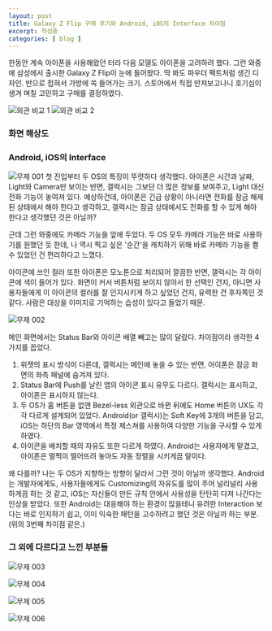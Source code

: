 ```yaml
---
layout: post
title: Galaxy Z Flip 구매 후기와 Android, iOS의 Interface 차이점
excerpt: 작성중
categories: [ blog ]
---
```


한동안 계속 아이폰을 사용해왔던 터라 다음 모델도 아이폰을 고려하려 했다. 그런 와중에 삼성에서 출시한 Galaxy Z Flip이 눈에 들어왔다.
딱 봐도 파우더 팩트처럼 생긴 디자인. 반으로 접혀서 가방에 쏙 들어가는 크기. 스토어에서 직접 만져보고나니 호기심이 생겨 며칠 고민하고 구매를 결정하였다.

![외관 비교 1](https://drive.google.com/uc?id=1bn5ZlV7s2V5Q-IiiOrMXiLFLqBbmsDAn)
![외관 비교 2](https://drive.google.com/uc?id=1wO0Qr3EScqgHWkFwDWnq3BqvB8_37E7y)

### 화면 해상도



### Android, iOS의 Interface

![무제 001](https://drive.google.com/uc?id=1XQ2PXuihrupQIDGLFhgmpQPH51OVuvst)
첫 진입부터 두 OS의 특징이 뚜렷하다 생각했다.
아이폰은 시간과 날짜, Light와 Camera만 보이는 반면, 갤럭시는 그보단 더 많은 정보를 보여주고, Light 대신 전화 기능이 놓여져 있다.
예상하건데, 아이폰은 긴급 상황이 아니라면 전화를 잠금 해제된 상태에서 해야 한다고 생각하고, 갤럭시는 잠금 상태에서도 전화를 할 수 있게 해야 한다고 생각했던 것은 아닐까?

근데 그런 와중에도 카메라 기능을 앞에 두었다. 두 OS 모두 카메라 기능은 바로 사용하기를 원했던 듯 한데, 나 역시 찍고 싶은 '순간'을 캐치하기 위해 바로 카메라 기능을 켤 수 있었던 건 편리하다고 느꼈다.

아이콘에 쓰인 컬러 또한 아이폰은 모노톤으로 처리되어 깔끔한 반면, 갤럭시는 각 아이콘에 색이 들어가 있다.
화면이 커서 버튼처럼 보이지 않아서 한 선택인 건지, 아니면 사용자들에게 이 아이콘의 컬러를 잘 인지시키게 하고 싶었던 건지,
유력한 건 후자쪽인 것 같다. 사람은 대상을 이미지로 기억하는 습성이 있다고 들었기 때문.

![무제 002](https://drive.google.com/uc?id=19EE2txMZ3sLjGW845C2_Dq2kJvwgFmCU)

메인 화면에서는 Status Bar와 아이콘 배열 빼고는 많이 달랐다.
차이점이라 생각한 4가지를 꼽았다.

1. 위젯의 표시 방식이 다른데, 갤럭시는 메인에 놓을 수 있는 반면, 아이폰은 잠금 화면의 좌측 패널에 숨겨져 있다.
2. Status Bar에 Push를 날린 앱의 아이콘 표시 유무도 다르다. 갤럭시는 표시하고, 아이폰은 표시하지 않는다.
3. 두 OS가 홈 버튼을 없앤 Bezel-less 외관으로 바뀐 뒤에도 Home 버튼의 UX도 각각 다르게 설계되어 있었다. Android(or 갤럭시)는 Soft Key에 3개의 버튼을 담고, iOS는 하단의 Bar 영역에서 특정 제스쳐를 사용하여 다양한 기능을 구사할 수 있게 하였다.
4. 아이콘을 배치할 때의 자유도 또한 다르게 하였다. Android는 사용자에게 맡겼고, 아이폰은 멀찍이 떨어뜨려 놓아도 자동 정렬을 시키게끔 말이다.

왜 다를까?
나는 두 OS가 지향하는 방향이 달라서 그런 것이 아닐까 생각했다.
Android는 개발자에게도, 사용자들에게도 Customizing의 자유도를 많이 주어 널리널리 사용하게끔 하는 것 같고, iOS는 자신들이 만든 규칙 안에서 사용성을 탄탄히 다져 나간다는 인상을 받았다. 또한 Android는 대응해야 하는 환경이 많을테니 유려한 Interaction 보다는 바로 인지하기 쉽고, 이미 익숙한 패턴을 고수하려고 했던 것은 아닐까 하는 부분. (위의 3번째 차이점 같은.)

### 그 외에 다르다고 느낀 부분들

![무제 003](https://drive.google.com/uc?id=1kMYDwhQgFn--r7iD5axPqRdCNGNnd1sS)

![무제 004](https://drive.google.com/uc?id=1CQmBMdKVYzdMZzZWs288APG6n3YBsa2R)

![무제 005](https://drive.google.com/uc?id=1JSoFvGLRV4y0vTXfhFeGhRGgwc426f5k)

![무제 006](https://drive.google.com/uc?id=1vNUmLrCB3DvDKT6qdzI5VVKq35T1b0G0)
